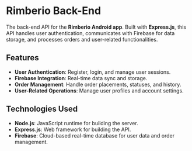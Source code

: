 # Rimberio Back-End

The back-end API for the **Rimberio Android app**. Built with **Express.js**, this API handles user authentication, communicates with Firebase for data storage, and processes orders and user-related functionalities.

## Features

- **User Authentication**: Register, login, and manage user sessions.
- **Firebase Integration**: Real-time data sync and storage.
- **Order Management**: Handle order placements, statuses, and history.
- **User-Related Operations**: Manage user profiles and account settings.

## Technologies Used

- **Node.js**: JavaScript runtime for building the server.
- **Express.js**: Web framework for building the API.
- **Firebase**: Cloud-based real-time database for user data and order management.

